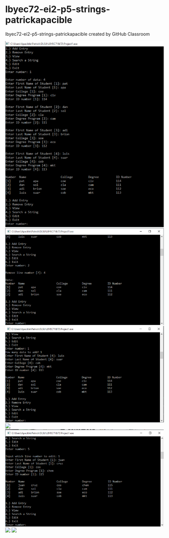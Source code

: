 # lbyec72-ei2-p5-strings-patrickapacible
lbyec72-ei2-p5-strings-patrickapacible created by GitHub Classroom

![](1.PNG)
![](2.PNG)
![](3.PNG)
![](4.PNG)
![](5.PNG)
![](6.PNG)
![](7.PNG)

